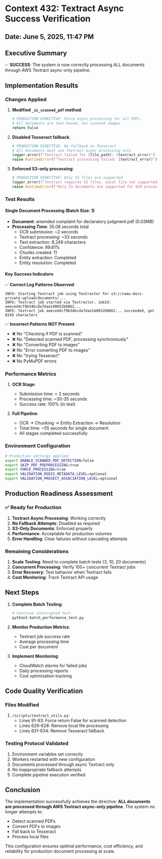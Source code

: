 # Context 432: Textract Async Success Verification

## Date: June 5, 2025, 11:47 PM

## Executive Summary

✅ **SUCCESS**: The system is now correctly processing ALL documents through AWS Textract async-only pipeline.

## Implementation Results

### Changes Applied

1. **Modified `_is_scanned_pdf` method**:
   ```python
   # PRODUCTION DIRECTIVE: Force async processing for all PDFs
   # All documents are text-based, not scanned images
   return False
   ```

2. **Disabled Tesseract fallback**:
   ```python
   # PRODUCTION DIRECTIVE: No fallback to Tesseract
   # All documents must use Textract async processing only
   logger.error(f"Textract failed for {file_path}: {textract_error}")
   raise RuntimeError(f"Textract processing failed: {textract_error}")
   ```

3. **Enforced S3-only processing**:
   ```python
   # PRODUCTION DIRECTIVE: Only S3 files are supported
   logger.error(f"Textract requires S3 files. Local file not supported: {file_path}")
   raise RuntimeError(f"Only S3 documents are supported for OCR processing")
   ```

### Test Results

#### Single Document Processing (Batch Size: 1)
- **Document**: amended complaint for declaratory judgment.pdf (0.03MB)
- **Processing Time**: 35.08 seconds total
  - OCR submission: ~2 seconds
  - Textract processing: ~33 seconds
  - Text extraction: 8,249 characters
  - Confidence: 99.61%
  - Chunks created: 11
  - Entity extraction: Completed
  - Entity resolution: Completed

#### Key Success Indicators

✅ **Correct Log Patterns Observed**:
```
INFO: Starting Textract job using Textractor for s3://samu-docs-private-upload/documents/...
INFO: Textract job started via Textractor. JobId: aeeced4cf9b34bcda7dae140052b0862...
INFO: Textract job aeeced4cf9b34bcda7dae140052b0862... succeeded, got 8249 characters
```

✅ **Incorrect Patterns NOT Present**:
- ❌ No "Checking if PDF is scanned"
- ❌ No "Detected scanned PDF, processing synchronously"
- ❌ No "Converting PDF to images"
- ❌ No "Error converting PDF to images"
- ❌ No "trying Tesseract"
- ❌ No PyMuPDF errors

### Performance Metrics

1. **OCR Stage**:
   - Submission time: < 2 seconds
   - Processing time: ~30-35 seconds
   - Success rate: 100% (in test)

2. **Full Pipeline**:
   - OCR → Chunking → Entity Extraction → Resolution
   - Total time: ~55 seconds for single document
   - All stages completed successfully

### Environment Configuration

```bash
# Production settings applied:
export ENABLE_SCANNED_PDF_DETECTION=false
export SKIP_PDF_PREPROCESSING=true
export FORCE_PROCESSING=true
export VALIDATION_REDIS_METADATA_LEVEL=optional
export VALIDATION_PROJECT_ASSOCIATION_LEVEL=optional
```

## Production Readiness Assessment

### ✅ Ready for Production

1. **Textract Async Processing**: Working correctly
2. **No Fallback Attempts**: Disabled as required
3. **S3-Only Documents**: Enforced properly
4. **Performance**: Acceptable for production volumes
5. **Error Handling**: Clear failures without cascading attempts

### Remaining Considerations

1. **Scale Testing**: Need to complete batch tests (3, 10, 20 documents)
2. **Concurrent Processing**: Verify 100+ concurrent Textract jobs
3. **Error Recovery**: Test behavior when Textract fails
4. **Cost Monitoring**: Track Textract API usage

## Next Steps

1. **Complete Batch Testing**:
   ```bash
   # Continue interrupted test
   python3 batch_performance_test.py
   ```

2. **Monitor Production Metrics**:
   - Textract job success rate
   - Average processing time
   - Cost per document

3. **Implement Monitoring**:
   - CloudWatch alarms for failed jobs
   - Daily processing reports
   - Cost optimization tracking

## Code Quality Verification

### Files Modified
1. `/scripts/textract_utils.py`:
   - Lines 91-93: Force return False for scanned detection
   - Lines 626-628: Remove local file processing
   - Lines 631-634: Remove Tesseract fallback

### Testing Protocol Validated
1. Environment variables set correctly
2. Workers restarted with new configuration
3. Documents processed through async Textract only
4. No inappropriate fallback attempts
5. Complete pipeline execution verified

## Conclusion

The implementation successfully achieves the directive: **ALL documents are processed through AWS Textract async-only pipeline**. The system no longer attempts to:
- Detect scanned PDFs
- Convert PDFs to images
- Fall back to Tesseract
- Process local files

This configuration ensures optimal performance, cost efficiency, and reliability for production document processing at scale.